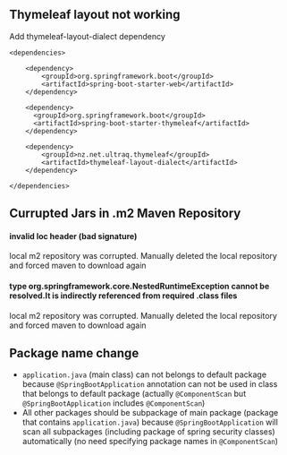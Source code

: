 ## Thymeleaf layout not working
Add thymeleaf-layout-dialect dependency
```
<dependencies>

    <dependency>
        <groupId>org.springframework.boot</groupId>
        <artifactId>spring-boot-starter-web</artifactId>
    </dependency>
    
    <dependency>
      <groupId>org.springframework.boot</groupId>
      <artifactId>spring-boot-starter-thymeleaf</artifactId>
    </dependency>
    
    <dependency>
        <groupId>nz.net.ultraq.thymeleaf</groupId>
        <artifactId>thymeleaf-layout-dialect</artifactId>
    </dependency>
    
</dependencies>
```
## Currupted Jars in .m2 Maven Repository
#### invalid loc header (bad signature)
local m2 repository was corrupted. Manually deleted the local repository and forced maven to download again

#### type org.springframework.core.NestedRuntimeException cannot be resolved.It is indirectly referenced from required .class files
local m2 repository was corrupted. Manually deleted the local repository and forced maven to download again

## Package name change
* `application.java` (main class) can not belongs to default package because `@SpringBootApplication` annotation can not be used in class that belongs to default package (actually `@ComponentScan` but `@SpringBootApplication` includes `@ComponentScan`)  
* All other packages should be subpackage of main package (package that contains `application.java`) because `@SpringBootApplication` will scan all subpackages (including package of spring security classes) automatically (no need specifying package names in `@ComponentScan`)
